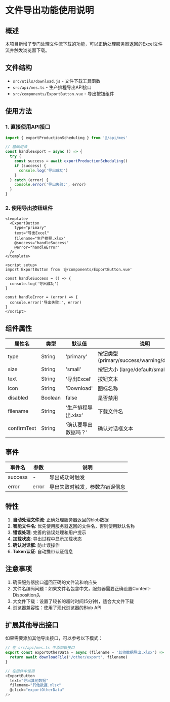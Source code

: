 # 文件导出功能使用说明

## 概述

本项目新增了专门处理文件流下载的功能，可以正确处理服务器返回的Excel文件流并触发浏览器下载。

## 文件结构

- `src/utils/download.js` - 文件下载工具函数
- `src/api/mes.ts` - 生产排程导出API接口
- `src/components/ExportButton.vue` - 导出按钮组件

## 使用方法

### 1. 直接使用API接口

```javascript
import { exportProductionScheduling } from '@/api/mes'

// 基础用法
const handleExport = async () => {
  try {
    const success = await exportProductionScheduling()
    if (success) {
      console.log('导出成功')
    }
  } catch (error) {
    console.error('导出失败:', error)
  }
}
```

### 2. 使用导出按钮组件

```vue
<template>
  <ExportButton 
    type="primary" 
    text="导出Excel" 
    filename="生产排程.xlsx"
    @success="handleSuccess"
    @error="handleError"
  />
</template>

<script setup>
import ExportButton from '@/components/ExportButton.vue'

const handleSuccess = () => {
  console.log('导出成功')
}

const handleError = (error) => {
  console.error('导出失败:', error)
}
</script>
```

## 组件属性

| 属性名 | 类型 | 默认值 | 说明 |
|--------|------|--------|------|
| type | String | 'primary' | 按钮类型 (primary/success/warning/danger/info) |
| size | String | 'small' | 按钮大小 (large/default/small) |
| text | String | '导出Excel' | 按钮文本 |
| icon | String | 'Download' | 图标名称 |
| disabled | Boolean | false | 是否禁用 |
| filename | String | '生产排程导出.xlsx' | 下载文件名 |
| confirmText | String | '确认要导出数据吗？' | 确认对话框文本 |

## 事件

| 事件名 | 参数 | 说明 |
|--------|------|------|
| success | - | 导出成功时触发 |
| error | error | 导出失败时触发，参数为错误信息 |

## 特性

1. **自动处理文件流**: 正确处理服务器返回的blob数据
2. **智能文件名**: 优先使用服务器返回的文件名，否则使用默认名称
3. **错误处理**: 完善的错误处理和用户提示
4. **加载状态**: 导出过程中显示加载状态
5. **确认对话框**: 防止误操作
6. **Token认证**: 自动携带认证信息

## 注意事项

1. 确保服务器接口返回正确的文件流和响应头
2. 文件名编码问题：如果文件名包含中文，服务器需要正确设置Content-Disposition头
3. 大文件下载：设置了较长的超时时间(5分钟)，适合大文件下载
4. 浏览器兼容性：使用了现代浏览器的Blob API

## 扩展其他导出接口

如果需要添加其他导出接口，可以参考以下模式：

```javascript
// 在 src/api/mes.ts 中添加新接口
export const exportOtherData = async (filename = '其他数据导出.xlsx') => {
  return await downloadFile('/other/export', filename)
}

// 在组件中使用
<ExportButton 
  text="导出其他数据" 
  filename="其他数据.xlsx"
  @click="exportOtherData"
/>
``` 